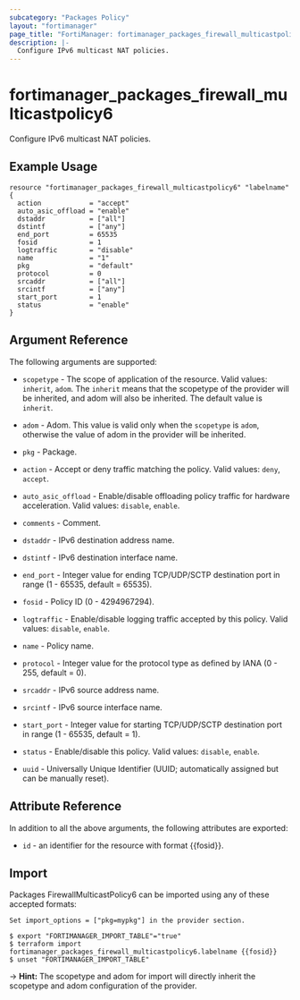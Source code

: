 ```yaml
---
subcategory: "Packages Policy"
layout: "fortimanager"
page_title: "FortiManager: fortimanager_packages_firewall_multicastpolicy6"
description: |-
  Configure IPv6 multicast NAT policies.
---
```


# fortimanager_packages_firewall_multicastpolicy6
Configure IPv6 multicast NAT policies.

## Example Usage

```hcl
resource "fortimanager_packages_firewall_multicastpolicy6" "labelname" {
  action            = "accept"
  auto_asic_offload = "enable"
  dstaddr           = ["all"]
  dstintf           = ["any"]
  end_port          = 65535
  fosid             = 1
  logtraffic        = "disable"
  name              = "1"
  pkg               = "default"
  protocol          = 0
  srcaddr           = ["all"]
  srcintf           = ["any"]
  start_port        = 1
  status            = "enable"
}
```

## Argument Reference


The following arguments are supported:

* `scopetype` - The scope of application of the resource. Valid values: `inherit`, `adom`. The `inherit` means that the scopetype of the provider will be inherited, and adom will also be inherited. The default value is `inherit`.
* `adom` - Adom. This value is valid only when the `scopetype` is `adom`, otherwise the value of adom in the provider will be inherited.
* `pkg` - Package.

* `action` - Accept or deny traffic matching the policy. Valid values: `deny`, `accept`.

* `auto_asic_offload` - Enable/disable offloading policy traffic for hardware acceleration. Valid values: `disable`, `enable`.

* `comments` - Comment.
* `dstaddr` - IPv6 destination address name.
* `dstintf` - IPv6 destination interface name.
* `end_port` - Integer value for ending TCP/UDP/SCTP destination port in range (1 - 65535, default = 65535).
* `fosid` - Policy ID (0 - 4294967294).
* `logtraffic` - Enable/disable logging traffic accepted by this policy. Valid values: `disable`, `enable`.

* `name` - Policy name.
* `protocol` - Integer value for the protocol type as defined by IANA (0 - 255, default = 0).
* `srcaddr` - IPv6 source address name.
* `srcintf` - IPv6 source interface name.
* `start_port` - Integer value for starting TCP/UDP/SCTP destination port in range (1 - 65535, default = 1).
* `status` - Enable/disable this policy. Valid values: `disable`, `enable`.

* `uuid` - Universally Unique Identifier (UUID; automatically assigned but can be manually reset).


## Attribute Reference

In addition to all the above arguments, the following attributes are exported:
* `id` - an identifier for the resource with format {{fosid}}.

## Import

Packages FirewallMulticastPolicy6 can be imported using any of these accepted formats:
```
Set import_options = ["pkg=mypkg"] in the provider section.

$ export "FORTIMANAGER_IMPORT_TABLE"="true"
$ terraform import fortimanager_packages_firewall_multicastpolicy6.labelname {{fosid}}
$ unset "FORTIMANAGER_IMPORT_TABLE"
```
-> **Hint:** The scopetype and adom for import will directly inherit the scopetype and adom configuration of the provider.
